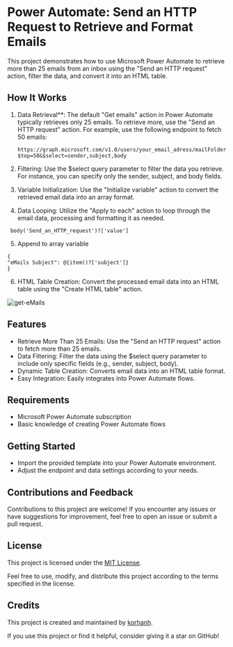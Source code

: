 # Power Automate: Send an HTTP Request to Retrieve and Format Emails

This project demonstrates how to use Microsoft Power Automate to retrieve more than 25 emails from an inbox using the "Send an HTTP request" action, filter the data, and convert it into an HTML table.

## How It Works

1. Data Retrieval**: The default "Get emails" action in Power Automate typically retrieves only 25 emails. To retrieve more, use the "Send an HTTP request" action. For example, use the following endpoint to fetch 50 emails:
   ```plaintext
   https://graph.microsoft.com/v1.0/users/your_email_adress/mailFolders/Inbox/messages?$top=50&$select=sender,subject,body
   ```

2. Filtering: Use the $select query parameter to filter the data you retrieve. For instance, you can specify only the sender, subject, and body fields.

3. Variable Initialization: Use the "Initialize variable" action to convert the retrieved email data into an array format.

4. Data Looping: Utilize the "Apply to each" action to loop through the email data, processing and formatting it as needed.
  ```plaintext
   body('Send_an_HTTP_request')?['value']
   ```
5. Append to array variable
  ```plaintext
{
  "eMails Subject": @{item()?['subject']}
}
  ``` 
6. HTML Table Creation: Convert the processed email data into an HTML table using the "Create HTML table" action.

![get-eMails](https://github.com/korhanh/Power_Automate_in_Retrieve_Format_Emails_Beyond_25/blob/main/geteMails.png)


## Features

- Retrieve More Than 25 Emails: Use the "Send an HTTP request" action to fetch more than 25 emails.
- Data Filtering: Filter the data using the $select query parameter to include only specific fields (e.g., sender, subject, body).
- Dynamic Table Creation: Converts email data into an HTML table format.
- Easy Integration: Easily integrates into Power Automate flows.
  
## Requirements

- Microsoft Power Automate subscription
- Basic knowledge of creating Power Automate flows

## Getting Started

- Import the provided template into your Power Automate environment.
- Adjust the endpoint and data settings according to your needs.



## Contributions and Feedback

Contributions to this project are welcome! If you encounter any issues or have suggestions for improvement, feel free to open an issue or submit a pull request.

## License

This project is licensed under the [MIT License](https://github.com/korhanh/Power_Automate_in_Retrieve_Format_Emails_Beyond_25/blob/main/LICENSE).

Feel free to use, modify, and distribute this project according to the terms specified in the license.

## Credits

This project is created and maintained by [korhanh]([link_to_your_github_profile](https://github.com/korhanh)).

If you use this project or find it helpful, consider giving it a star on GitHub!


